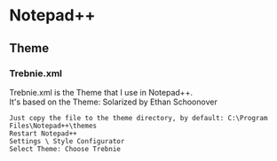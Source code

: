 # Notepad++
## Theme
### Trebnie.xml
Trebnie.xml is the Theme that I use in Notepad++. <br>
It's based on the Theme: Solarized by Ethan Schoonover
```
Just copy the file to the theme directory, by default: C:\Program Files\Notepad++\themes
Restart Notepad++
Settings \ Style Configurator
Select Theme: Choose Trebnie
```
